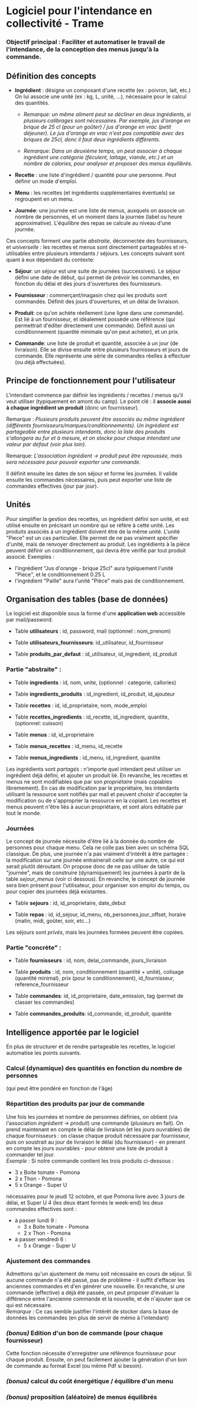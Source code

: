 ﻿# Logiciel pour l'intendance en collectivité - Trame

### Objectif principal : Faciliter et automatiser le travail de l'intendance, de la conception des menus jusqu'à la commande.

## Définition des concepts

- **Ingrédient** : désigne un composant d'une recette (ex : poivron, lait, etc.) On lui associe une unité (ex : kg, L, unité, ...), nécessaire pour le calcul des quantités.

  - _Remarque: un même aliment peut se décliner en deux ingrédients, si plusieurs calibrages sont nécessaires. Par exemple, jus d'orange en brique de 25 cl (pour un goûter) / jus d'orange en vrac (petit déjeuner). Le jus d'orange en vrac n'est pas compatible avec des briques de 25cl, donc il faut deux ingrédients différents._

  - _Remarque: Dans un deuxième temps, on peut associer à chaque ingrédient une catégorie (féculent, laitage, viande, etc.) et un nombre de calories, pour analyser et proposer des menus équilibrés._

- **Recette** : une liste d'ingrédient / quantité pour une personne. Peut définir un mode d'emploi.

- **Menu** : les recettes (et ingrédients supplémentaires éventuels) se regroupent en un menu.

- **Journée**: une journée est une liste de menus, auxquels on associe un nombre de personnes, et un moment dans la journée (label ou heure approximative). L'équilibre des repas se calcule au niveau d'une journée.

Ces concepts forment une partie _abstraite_, déconnectée des fournisseurs, et _universelle_ : les recettes et menus sont directement partageables et ré-utilisables entre plusieurs intendants / séjours. Les concepts suivant sont quant à eux dépendant du contexte:

- **Séjour**: un séjour est une suite de journées (successives). Le séjour défini une date de début, qui permet de prévoir les commandes, en fonction du délai et des jours d'ouvertures des fournisseurs.

- **Fournisseur** : commerçant/magasin chez qui les produits sont commandés. Définit des jours d'ouvertures, et un délai de livraison.

- **Produit**: ce qu'on achète réellement (une ligne dans une commande). Est lié à un fournisseur, et idéalement possède une référence (qui permettrait d'éditer directement une commande). Définit aussi un conditionnement (quantité minimale qu'on peut acheter), et un prix.

- **Commande**: une liste de produit et quantité, associée à un jour (de livraison). Elle se divise ensuite entre plusieurs fournisseurs et jours de commande. Elle représente une série de commandes réelles à effectuer (ou déjà effectuées).

## Principe de fonctionnement pour l'utilisateur

L'intendant commence par définir les ingrédients / recettes / menus qu'il veut utiliser (typiquement en amont du camp). Le point clé : il **associe aussi à chaque ingrédient un produit** (donc un fournisseur).

Remarque : _Plusieurs produits peuvent être associés au même ingrédient (différents fournisseurs/marques/conditionnements). Un ingrédient est partageable entre plusieurs intendants, donc la liste des produits s'allongera au fur et à mesure, et on stocke pour chaque intendant une valeur par défaut (voir plus loin)_.

Remarque: _L'association ingrédient -> produit peut être repoussée, mais sera nécessaire pour pouvoir exporter une commande._

Il définit ensuite les dates de son séjour et forme les journées. Il valide ensuite les commandes nécessaires, puis peut exporter une liste de commandes effectives (jour par jour).

## Unités

Pour simplifier la gestion des recettes, un ingrédient défini son unité, et est utilisé ensuite en précisant un nombre qui se réfère à cette unité.
Les produits associés à un ingrédient doivent être de la même unité.
L'unité "Piece" est un cas particulier. Elle permet de ne pas vraiment spécifier d'unité, mais de renvoyer directement au produit.
Les ingrédients à la pièce peuvent définir un conditionnement, qui devra être vérifié par tout produit associé.
Exemples :

- l'ingrédient "Jus d'orange - brique 25cl" aura typiquement l'unité "Piece", et le conditionnement 0.25 L
- l'ingrédient "Paille" aura l'unité "Pièce" mais pas de conditionnement.

## Organisation des tables (base de données)

Le logiciel est disponible sous la forme d'une **application web** accessible par mail/password.

- Table **utilisateurs** : id, password, mail (optionnel : nom_prenom)

- Table **utilisateurs_fournisseurs**: id_utilisateur, id_fournisseur

- Table **produits_par_defaut** : id_utilisateur, id_ingredient, id_produit

### Partie "abstraite" :

- Table **ingredients** : id, nom, unite, (optionnel : categorie, callories)

- Table **ingredients_produits** : id_ingredient, id_produit, id_ajouteur

* Table **recettes** : id, id_proprietaire, nom, mode_emploi

- Table **recettes_ingredients** : id_recette, id_ingredient, quantite, (optionnel: cuisson)

* Table **menus** : id, id_proprietaire

* Table **menus_recettes** : id_menu, id_recette

- Table **menus_ingredients** : id_menu, id_ingredient, quantite

Les ingrédients sont _partagés_ : n'importe quel intendant peut utiliser un ingrédient déjà défini, et ajouter un produit lié. En revanche, les recettes et menus ne sont modifiables que par son _propriétaire_ (mais copiables libremement). En cas de modification par le propriétaire, les intendants utilisant la ressource sont notifiés par mail et peuvent choisir d'accepter la modification ou de s'approprier la ressource en la copiant.
Les recettes et menus peuvent n'être liés à aucun propriétaire, et sont alors éditable par tout le monde.

### Journées

Le concept de journée nécessite d'être lié à la donnée du nombre de personnes pour chaque menu. Cela ne colle pas bien avec un schéma SQL classique. De plus, une journée n'a pas vraiment d'intérêt à être partagée : la modification sur une journée entrainerait celle sur une autre, ce qui est serait plutôt déroutant.
On propose donc de ne pas utiliser de table "journée", mais de construire (dynamiquement) les journées à partir de la table _sejour_menus_ (voir ci dessous). En revanche, le concept de journée sera bien présent pour l'utilisateur, pour organiser son emploi du temps, ou pour copier des journées déjà existantes.

- Table **sejours** : id, id_proprietaire, date_debut

- Table **repas** : id, id_sejour, id_menu, nb_personnes,jour_offset, horaire (matin, midi, goûter, soir, etc...)

Les séjours sont _privés_, mais les journées formées peuvent être copiées.

### Partie "concrète" :

- Table **fournisseurs** : id, nom, delai_commande, jours_livraison

- Table **produits** : id, nom, conditionnement (quantité + unité), colisage (quantité minimal), prix (pour le conditionnement), id_fournisseur, reference_fournisseur

- Table **commandes**: id, id_proprietaire, date_emission, tag (permet de classer les commandes)

- Table **commandes_produits**: id_commande, id_produit, quantite

## Intelligence apportée par le logiciel

En plus de structurer et de rendre partageable les recettes, le logiciel automatise les points suivants.

### Calcul (dynamique) des quantités en fonction du nombre de personnes

(qui peut être pondéré en fonction de l'âge)

### Répartition des produits par jour de commande

Une fois les journées et nombre de personnes définies, on obtient (via l'association _ingrédient_ -> _produit_) une commande (plusieurs en fait). On prend maintenant en compte le délai de livraison (et les jours ouvrables) de chaque fournisseurs : on classe chaque produit nécessaire par fournisseur, puis on soustrait au jour de livraison le délai (du fournisseur) - en prenant en compte les jours ouvrables - pour obtenir une liste de produit à commander tel jour.<br/>
_Exemple :_ Si notre commande contient les trois produits ci-dessous :

- 3 x Boite tomate - Pomona
- 2 x Thon - Pomona
- 5 x Orange - Super U

nécessaires pour le jeudi 12 octobre, et que Pomona livre avec 3 jours de délai, et Super U 4 (les deux étant fermés le week-end) les deux commandes effectives sont :

- à passer lundi 9 :
  - 3 x Boite tomate - Pomona
  - 2 x Thon - Pomona
- à passer vendredi 6 :
  - 5 x Orange - Super U

### Ajustement des commandes

Admettons qu'un ajustement de menu soit nécessaire en cours de séjour. Si aucune commande n'a été passé, pas de problème - il suffit d'effacer les anciennes commandes et d'en générer une nouvelle. En revanche, si une commande (effective) a déjà été passée, on peut proposer d'évaluer la différence entre l'ancienne commande et la nouvelle, et de n'ajouter que ce qui est nécessaire. <br/>
_Remarque :_ Ce cas semble justifier l'intérêt de stocker dans la base de données les commandes (en plus de servir de mémo à l'intendant)

### _(bonus)_ Edition d'un bon de commande (pour chaque fournisseur)

Cette fonction nécessite d'enregistrer une référence fournisseur pour chaque produit. Ensuite, on peut facilement ajouter la génération d'un bon de commande au format Excel (ou même Pdf si besoin).

### _(bonus)_ calcul du coût énergétique / équilibre d'un menu

### _(bonus)_ proposition (aléatoire) de menus équilibrés
